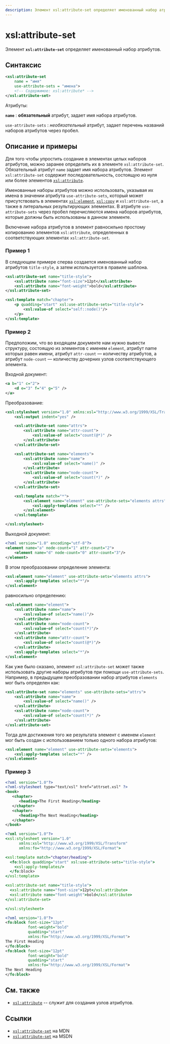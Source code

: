 ```yaml
---
description: Элемент xsl:attribute-set определяет именованный набор атрибутов
---
```


# xsl:attribute-set

Элемент **`xsl:attribute-set`** определяет именованный набор атрибутов.

## Синтаксис

```xml
<xsl:attribute-set
	name = "имя"
	use-attribute-sets = "имена">
	<!-- Содержимое: xsl:attribute* -->
</xsl:attribute-set>
```

Атрибуты:

**`name`**
: **обязательный** атрибут, задает имя набора атрибутов.

`use-attribute-sets`
: _необязательный_ атрибут, задает перечень названий наборов атрибутов через пробел.

## Описание и примеры

Для того чтобы упростить создание в элементах целых наборов атрибутов, можно заранее определить их в элементе `xsl:attribute-set`. Обязательный атрибут `name` задает имя набора атрибутов. Элемент `xsl:attribute-set` содержит последовательность, состоящую из нуля или более элементов [`xsl:attribute`](xsl-attribute.md).

Именованные наборы атрибутов можно использовать, указывая их имена в значении атрибута `use-attribute-sets`, который может присутствовать в элементах [`xsl:element`](xsl-element.md), [`xsl:copy`](xsl-copy.md) и `xsl:attribute-set`, а также в литеральных результирующих элементах. В атрибуте `use-attribute-sets` через пробел перечисляются имена наборов атрибутов, которые должны быть использованы в данном элементе.

Включение набора атрибутов в элемент равносильно простому копированию элементов `xsl:attribute`, определенных в соответствующих элементах `xsl:attribute-set`.

### Пример 1

В следующем примере сперва создается именованный набор атрибутов `title-style`, а затем используется в правиле шаблона.

```xml
<xsl:attribute-set name="title-style">
	<xsl:attribute name="font-size">12pt</xsl:attribute>
	<xsl:attribute name="font-weight">bold</xsl:attribute>
</xsl:attribute-set>

<xsl:template match="chapter">
	<p quadding="start" xsl:use-attribute-sets="title-style">
		<xsl:value-of select="self::node()"/>
	</p>
</xsl:template>
```

### Пример 2

Предположим, что во входящем документе нам нужно вывести структуру, состоящую из элементов с именем `element`, атрибут name которых равен имени, атрибут `attr-count` — количеству атрибутов, а атрибут `node-count` — количеству дочерних узлов соответствующего элемента.

Входной документ:

```xml
<a b="1" c="2">
	<d e="3" f="4" g="5" />
</a>
```

Преобразование:

```xml
<xsl:stylesheet version="1.0" xmlns:xsl="http://www.w3.org/1999/XSL/Transform">
	<xsl:output indent="yes" />

	<xsl:attribute-set name="attrs">
		<xsl:attribute name="attr-count">
			<xsl:value-of select="count(@*)" />
		</xsl:attribute>
	</xsl:attribute-set>

	<xsl:attribute-set name="elements">
		<xsl:attribute name="name">
			<xsl:value-of select="name()" />
		</xsl:attribute>
		<xsl:attribute name="node-count">
			<xsl:value-of select="count(*)" />
		</xsl:attribute>
	</xsl:attribute-set>

	<xsl:template match="*">
		<xsl:element name="element" use-attribute-sets="elements attrs">
			<xsl:apply-templates select="*" />
		</xsl:element>
	</xsl:template>

</xsl:stylesheet>
```

Выходной документ:

```xml
<?xml version="1.0" encoding="utf-8"?>
<element name="a" node-count="1" attr-count="2">
	<element name="d" node-count="0" attr-count="3"/>
</element>
```

В этом преобразовании определение элемента:

```xml
<xsl:element name="element" use-attribute-sets="elements attrs">
	<xsl:apply-templates select="*"/>
</xsl:element>
```

равносильно определению:

```xml
<xsl:element name="element">
	<xsl:attribute name="name">
		<xsl:value-of select="name()"/>
	</xsl:attribute>
	<xsl:attribute name="node-count">
		<xsl:value-of select="count(*)"/>
	</xsl:attribute>
	<xsl:attribute name="attr-count">
		<xsl:value-of select="count(@*)"/>
	</xsl:attribute>
	<xsl:apply-templates select="*"/>
</xsl:element>
```

Как уже было сказано, элемент `xsl:attribute-set` может также использовать другие наборы атрибутов при помощи `use-attribute-sets`. Например, в предыдущем преобразовании набор атрибутов `elements` мог быть определен как:

```xml
<xsl:attribute-set name="elements" use-attribute-sets="attrs">
	<xsl:attribute name="name">
		<xsl:value-of select="name()" />
	</xsl:attribute>
	<xsl:attribute name="node-count">
		<xsl:value-of select="count(*)" />
	</xsl:attribute>
</xsl:attribute-set>
```

Тогда для достижения того же результата элемент с именем `element` мог быть создан с использованием только одного набора атрибутов:

```xml
<xsl:element name="element" use-attribute-sets="elements">
	<xsl:apply-templates select="*" />
</xsl:element>
```

### Пример 3

```xml tab=
<?xml version="1.0"?>
<?xml-stylesheet type="text/xsl" href="attrset.xsl" ?>
<book>
   <chapter>
      <heading>The First Heading</heading>
   </chapter>
   <chapter>
      <heading>The Next Heading</heading>
   </chapter>
</book>
```

```xslt tab=
<?xml version="1.0"?>
<xsl:stylesheet version="1.0"
      xmlns:xsl="http://www.w3.org/1999/XSL/Transform"
      xmlns:fo="http://www.w3.org/1999/XSL/Format">

<xsl:template match="chapter/heading">
  <fo:block quadding="start" xsl:use-attribute-sets="title-style">
    <xsl:apply-templates/>
  </fo:block>
</xsl:template>

<xsl:attribute-set name="title-style">
  <xsl:attribute name="font-size">12pt</xsl:attribute>
  <xsl:attribute name="font-weight">bold</xsl:attribute>
</xsl:attribute-set>

</xsl:stylesheet>
```

```xml tab="Output"
<?xml version="1.0"?>
<fo:block font-size="12pt"
          font-weight="bold"
          quadding="start"
          xmlns:fo="http://www.w3.org/1999/XSL/Format">
The First Heading
</fo:block>
<fo:block font-size="12pt"
          font-weight="bold"
          quadding="start"
          xmlns:fo="http://www.w3.org/1999/XSL/Format">
The Next Heading
</fo:block>
```

## См. также

- [`xsl:attribute`](xsl-attribute.md) -- служит для создания узлов атрибутов.

## Ссылки

- [`xsl:attribute-set`](https://developer.mozilla.org/en/XSLT/attribute-set) на MDN
- [`xsl:attribute-set`](https://msdn.microsoft.com/en-us/library/ms256163.aspx) на MSDN

